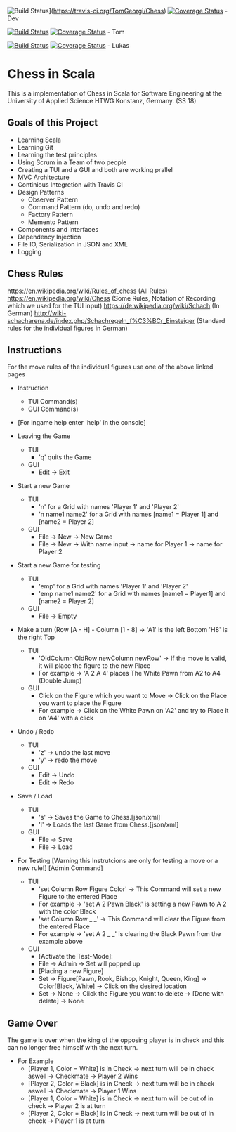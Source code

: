 ![Build Status](https://travis-ci.org/TomGeorgi/Chess.svg?branch=Dev)](https://travis-ci.org/TomGeorgi/Chess) [![Coverage Status](https://coveralls.io/repos/github/TomGeorgi/Chess/badge.svg?branch=Dev)](https://coveralls.io/github/TomGeorgi/Chess?branch=Dev) - Dev

[![Build Status](https://travis-ci.org/TomGeorgi/Chess.svg?branch=Dev-TomGeorgi)](https://travis-ci.org/TomGeorgi/Chess) [![Coverage Status](https://coveralls.io/repos/github/TomGeorgi/Chess/badge.svg?branch=Dev-TomGeorgi)](https://coveralls.io/github/TomGeorgi/Chess?branch=Dev-TomGeorgi) - Tom

[![Build Status](https://travis-ci.org/TomGeorgi/Chess.svg?branch=Dev-RohloffLukas)](https://travis-ci.org/TomGeorgi/Chess) [![Coverage Status](https://coveralls.io/repos/github/TomGeorgi/Chess/badge.svg?branch=Dev-RohloffLukas)](https://coveralls.io/github/TomGeorgi/Chess?branch=Dev-RohloffLukas) - Lukas


# Chess in Scala 

This is a implementation of Chess in Scala for Software Engineering at the University of Applied Science HTWG Konstanz, Germany. (SS 18)

## Goals of this Project
* Learning Scala
* Learning Git
* Learning the test principles
* Using Scrum in a Team of two people
* Creating a TUI and a GUI and both are working prallel
* MVC Architecture
* Continious Integretion with Travis CI
* Design Patterns
  * Observer Pattern
  * Command Pattern (do, undo and redo)
  * Factory Pattern
  * Memento Pattern
* Components and Interfaces
* Dependency Injection
* File IO, Serialization in JSON and XML
* Logging

## Chess Rules
https://en.wikipedia.org/wiki/Rules_of_chess (All Rules)
https://en.wikipedia.org/wiki/Chess (Some Rules, Notation of Recording which we used for the TUI input)
https://de.wikipedia.org/wiki/Schach (In German)
http://wiki-schacharena.de/index.php/Schachregeln_f%C3%BCr_Einsteiger (Standard rules for the individual figures in German)

## Instructions
For the move rules of the individual figures use one of the above linked pages

* Instruction
  * TUI Command(s)
  * GUI Command(s)


* [For ingame help enter 'help' in the console]

* Leaving the Game
    * TUI
        * 'q' quits the Game
    * GUI
        * Edit -> Exit

* Start a new Game
    * TUI
        * 'n' for a Grid with names 'Player 1' and 'Player 2'
        * 'n name1 name2' for a Grid with names [name1 = Player 1] and [name2 = Player 2]
    * GUI
        * File -> New -> New Game
        * File -> New -> With name input -> name for Player 1 -> name for Player 2

* Start a new Game for testing
    * TUI
        * 'emp' for a Grid with names 'Player 1' and 'Player 2'
        * 'emp name1 name2' for a Grid with names [name1 = Player1] and [name2 = Player 2]
    * GUI
        * File -> Empty
    
* Make a turn (Row [A - H] - Column [1 - 8] -> 'A1' is the left Bottom 'H8' is the right Top
    * TUI
        * 'OldColumn OldRow newColumn newRow' -> If the move is valid, it will place the figure to the new Place
        * For example -> 'A 2 A 4' places The White Pawn from A2 to A4 (Double Jump)
    * GUI
        * Click on the Figure which you want to Move -> Click on the Place you want to place the Figure
        * For example -> Click on the White Pawn on 'A2' and try to Place it on 'A4' with a click

* Undo / Redo
    * TUI
        * 'z' -> undo the last move
        * 'y' -> redo the move
    * GUI
        * Edit -> Undo
        * Edit -> Redo

* Save / Load
    * TUI
        * 's' -> Saves the Game to Chess.[json/xml]
        * 'l' -> Loads the last Game from Chess.[json/xml]
    * GUI
        * File -> Save
        * File -> Load

* For Testing [Warning this Instrutcions are only for testing a move or a new rule!] [Admin Command]
    * TUI
        * 'set Column Row Figure Color' -> This Command will set a new Figure to the entered Place
        * For example -> 'set A 2 Pawn Black' is setting a new Pawn to A 2 with the color Black
        * 'set Column Row _ _' -> This Command will clear the Figure from the entered Place
        * For example -> 'set A 2 _ _' is clearing the Black Pawn from the example above
    * GUI
        * [Activate the Test-Mode]:
        * File -> Admin -> Set will popped up
        * [Placing a new Figure]
        * Set -> Figure[Pawn, Rook, Bishop, Knight, Queen, King] -> Color[Black, White] -> Click on the desired location
        * Set -> None -> Click the Figure you want to delete -> [Done with delete] -> None

## Game Over
The game is over when the king of the opposing player is in check and this can no longer free himself with the next turn.

* For Example
    * [Player 1, Color = White] is in Check -> next turn will be in check aswell -> Checkmate -> Player 2 Wins
    * [Player 2, Color = Black] is in Check -> next turn will be in check aswell -> Checkmate -> Player 1 Wins
    * [Player 1, Color = White] is in Check -> next turn will be out of in check -> Player 2 is at turn
    * [Player 2, Color = Black] is in Check -> next turn will be out of in check -> Player 1 is at turn

